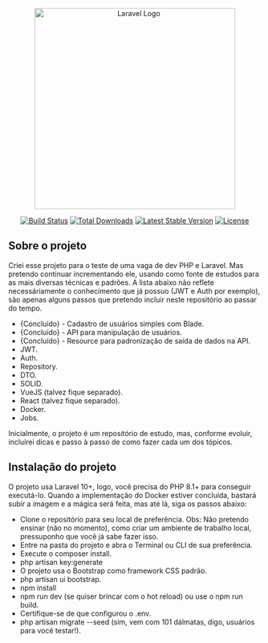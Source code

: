 <p align="center"><a href="https://laravel.com" target="_blank"><img src="https://raw.githubusercontent.com/laravel/art/master/logo-lockup/5%20SVG/2%20CMYK/1%20Full%20Color/laravel-logolockup-cmyk-red.svg" width="400" alt="Laravel Logo"></a></p>

<p align="center">
<a href="https://github.com/laravel/framework/actions"><img src="https://github.com/laravel/framework/workflows/tests/badge.svg" alt="Build Status"></a>
<a href="https://packagist.org/packages/laravel/framework"><img src="https://img.shields.io/packagist/dt/laravel/framework" alt="Total Downloads"></a>
<a href="https://packagist.org/packages/laravel/framework"><img src="https://img.shields.io/packagist/v/laravel/framework" alt="Latest Stable Version"></a>
<a href="https://packagist.org/packages/laravel/framework"><img src="https://img.shields.io/packagist/l/laravel/framework" alt="License"></a>
</p>

## Sobre o projeto

Criei esse projeto para o teste de uma vaga de dev PHP e Laravel. Mas pretendo continuar incrementando ele, usando como fonte de estudos para as mais diversas técnicas e padrões.
A lista abaixo não reflete necessáriamente o conhecimento que já possuo (JWT e Auth por exemplo), são apenas alguns passos que pretendo incluir neste repositório ao passar do tempo.

- {Concluído} - Cadastro de usuários simples com Blade.
- {Concluído} - API para manipulação de usuários.
- {Concluído} - Resource para padronização de saída de dados na API.
- JWT.
- Auth.
- Repository.
- DTO.
- SOLID.
- VueJS (talvez fique separado).
- React (talvez fique separado).
- Docker.
- Jobs.

Inicialmente, o projeto é um repositório de estudo, mas, conforme evoluir, incluirei dicas e passo à passo de como fazer cada um dos tópicos.

## Instalação do projeto

O projeto usa Laravel 10+, logo, você precisa do PHP 8.1+ para conseguir executá-lo.
Quando a implementação do Docker estiver concluída, bastará subir a imagem e a mágica será feita, mas até lá, siga os passos abaixo:

- Clone o repositório para seu local de preferência. Obs: Não pretendo ensinar (não no momento), como criar um ambiente de trabalho local, pressuponho que você já sabe fazer isso.
- Entre na pasta do projeto e abra o Terminal ou CLI de sua preferência.
- Execute o composer install.
- php artisan key:generate
- O projeto usa o Bootstrap como framework CSS padrão.
- php artisan ui bootstrap.
- npm install
- npm run dev (se quiser brincar com o hot reload) ou use o npm run build.
- Certifique-se de que configurou o .env.
- php artisan migrate --seed (sim, vem com 101 dálmatas, digo, usuários para você testar!).